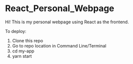 # React_Personal_Webpage

Hi! This is my personal webpage using React as the frontend. 

To deploy:
1. Clone this repo
2. Go to repo location in Command Line/Terminal
3. cd my-app
4. yarn start

